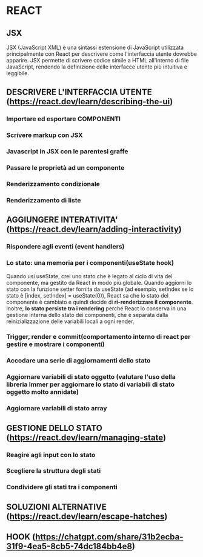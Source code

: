 # REACT
## JSX
JSX (JavaScript XML) è una sintassi estensione di JavaScript utilizzata principalmente con React per descrivere come l'interfaccia utente dovrebbe apparire. JSX permette di scrivere codice simile a HTML all'interno di file JavaScript, rendendo la definizione delle interfacce utente più intuitiva e leggibile.
## DESCRIVERE L'INTERFACCIA UTENTE (https://react.dev/learn/describing-the-ui)
### Importare ed esportare COMPONENTI
### Scrivere markup con JSX
### Javascript in JSX con le parentesi graffe
### Passare le proprietà ad un componente
### Renderizzamento condizionale
### Renderizzamento di liste

## AGGIUNGERE INTERATIVITA' (https://react.dev/learn/adding-interactivity)
### Rispondere agli eventi (event handlers)
### Lo stato: una memoria per i componenti(useState hook)
 Quando usi useState, crei uno stato che è legato al ciclo di vita del componente, ma gestito da React in modo più globale. Quando aggiorni lo stato con la funzione setter fornita da useState (ad esempio, setIndex se lo stato è [index, setIndex] = useState(0)), React sa che lo stato del componente è cambiato e quindi decide di **ri-renderizzare il componente**. Inoltre, **lo stato persiste tra i rendering** perché React lo conserva in una gestione interna dello stato dei componenti, che è separata dalla reinizializzazione delle variabili locali a ogni render.
 ### Trigger, render e commit(comportamento interno di react per gestire e mostrare i componenti)
 ### Accodare una serie di aggiornamenti dello stato
 ### Aggiornare variabili di stato oggetto (valutare l'uso della libreria Immer per aggiornare lo stato di variabili di stato oggetto molto annidate)
 ### Aggiornare variabili di stato array

## GESTIONE DELLO STATO (https://react.dev/learn/managing-state)
### Reagire agli input con lo stato
### Scegliere la struttura degli stati
### Condividere gli stati tra i componenti


## SOLUZIONI ALTERNATIVE (https://react.dev/learn/escape-hatches)

## HOOK (https://chatgpt.com/share/31b2ecba-31f9-4ea5-8cb5-74dc184bb4e8)
